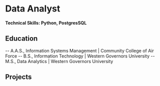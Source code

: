 # Data Analyst

#### Technical Skills: Python, PostgresSQL

## Education
-- A.A.S., Information Systems Management | Community College of Air Force
-- B.S., Information Technology | Western Governors University 
-- M.S., Data Analytics | Western Governors University

## Projects
